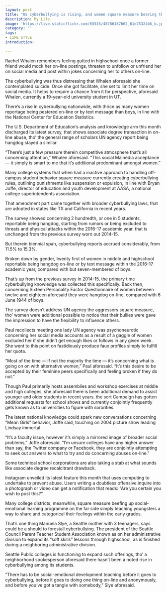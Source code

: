 ```yaml
---
layout: post
title: "US cyberbullying is rising, and women square measure bearing the forcefulness"
description: My Life.
image: 'https://live.staticflickr.com/65535/48786187662_61e75324b5_b.jpg'
category: ''
tags:
- LIFE STYLE
introduction:

---
```

Rachel Whalen remembers feeling gutted in highschool once a former friend would mock her on-line postings, threaten to unfollow or unfriend her on social media and post within jokes concerning her to others on-line.

The cyberbullying was thus distressing that Whalen aforesaid she contemplated suicide. Once she got facilitate, she set to limit her time on social media. It helps to require a chance from it for perspective, aforesaid Whalen, currently a 19-year-old university student in UT.

There’s a rise in cyberbullying nationwide, with thrice as many women reportage being pestered on-line or by text message than boys, in line with the National Center for Education Statistics.

The U.S. Department of Education’s analysis and knowledge arm this month discharged its latest survey, that shows associate degree transaction in on-line abuse, tho’ the general range of scholars UN agency report being hangdog stayed a similar.

“There’s just a few pressure therein competitive atmosphere that’s all concerning attention,” Whalen aforesaid. “This social Mainedia acceptance — it simply is smart to me that it’s additional predominant amongst women.”

Many college systems that when had a inactive approach to handling off-campus student behavior square measure currently creating cyberbullying rules, outlining punishments like suspension or expulsion, in line with Bryan Joffe, director of education and youth development at AASA, a national college superintendents association.

That amendment part came together with broader cyberbullying laws, that are adopted in states like TX and California in recent years.

The survey showed concerning 2 hundredth, or one in 5 students, reportable being hangdog, starting from rumors or being excluded to threats and physical attacks within the 2016-17 academic year. that is unchanged from the previous survey worn out 2014-15.

But therein biennial span, cyberbullying reports accrued considerably, from 11.5% to 15.3%.

Broken down by gender, twenty first of women in middle and highschool reportable being hangdog on-line or by text message within the 2016-17 academic year, compared with but seven-membered of boys.

That’s up from the previous survey in 2014-15, the primary time cyberbullying knowledge was collected this specifically. Back then, concerning Sixteen Personality Factor Questionnaire of women between twelve and eighteen aforesaid they were hangdog on-line, compared with 6 June 1944 of boys.

The survey doesn’t address UN agency the aggressors square measure, tho’ women were additional possible to notice that their bullies were gave the impression to have the flexibility to influence others.



Paul recollects meeting one lady UN agency was psychoneurotic concerning her social media accounts as a result of a gaggle of women excluded her if she didn’t get enough likes or follows in any given week. She went to this point on fastidiously produce faux profiles simply to fulfill her quota.

“Most of the time — if not the majority the time — it’s concerning what is going on on with alternative women,” Paul aforesaid. “It’s this desire to be accepted by their feminine peers specifically and feeling broken if they do not.”

Though Paul primarily hosts assemblies and workshop exercises at middle and high colleges, she aforesaid there is been additional demand to assist younger and older students in recent years. the sort Campaign has gotten additional requests for school shows and currently conjointly frequently gets known as to universities to figure with sororities.

The latest national knowledge could spark new conversations concerning “Mean Girls” behavior, Joffe said, touching on 2004 picture show leading Lindsay immortal.

“It’s a faculty issue, however it’s simply a mirrored image of broader social problems,” Joffe aforesaid. “I’m unsure colleges have any higher answer than say, the Twitter company or Facebook. they are conjointly attempting to seek out answers to what to try and do concerning abuses on-line.”

Some technical school corporations are also taking a stab at what sounds like associate degree recalcitrant drawback.

Instagram unveiled its latest feature this month that uses computing to undertake to prevent abuse. Users writing a doubtless offensive inquire into a photograph or video can get a notification that reads: “Are you certain you wish to post this?”

Many college districts, meanwhile, square measure beefing up social-emotional learning programme on the far side simply teaching youngsters a way to share and categorical their feelings within the early grades.

That’s one thing Manuela Slye, a Seattle mother with 3 teenagers, says could be a should to forestall cyberbullying. The president of the Seattle Council Parent Teacher Student Association known as on her administrative division to expand its “soft skills” lessons through highschool, as is finished during a neighboring administrative division.

Seattle Public colleges is functioning to expand such offerings, tho’ a neighborhood spokesperson aforesaid there hasn’t been a noted rise in cyberbullying among its students.

“There has to be social-emotional development teaching before it goes to cyberbullying, before it goes to doing one thing on-line and anonymously, and before you’ve got a tangle with somebody,” Slye aforesaid.